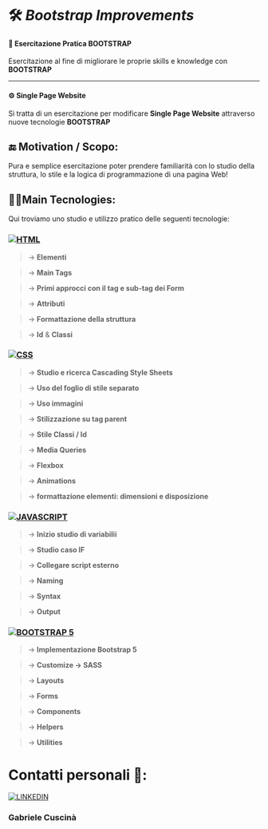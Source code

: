 
# 🛠 *Bootstrap Improvements*
#### 🔬 **Esercitazione Pratica BOOTSTRAP**

Esercitazione al fine di migliorare le proprie skills e knowledge con **BOOTSTRAP**
 

___

#### ⚙ **Single Page Website**


Si tratta di un esercitazione per modificare **Single Page Website** attraverso nuove tecnologie **BOOTSTRAP**




## 🔚 Motivation / Scopo:

Pura e semplice esercitazione poter prendere familiarità con lo studio della struttura, lo stile e la logica di programmazione di una pagina Web!



## 👩‍💻Main Tecnologies:

Qui troviamo uno studio e utilizzo pratico delle seguenti tecnologie:

















### [![ HTML ](https://i.ibb.co/b34s6cM/html.png)]() 


> &rarr; **Elementi**

> &rarr; **Main Tags** 

> &rarr; **Primi approcci con il tag e sub-tag dei **Form****

> &rarr; **Attributi**

> &rarr; **Formattazione della struttura**

> &rarr; **Id** & **Classi**
### [![ CSS ](https://i.ibb.co/zZpqSzb/css-3.png)]()


> &rarr; **Studio e ricerca Cascading Style Sheets**

> &rarr; **Uso del foglio di stile separato** 

> &rarr; **Uso immagini**

> &rarr; **Stilizzazione su tag parent**

> &rarr; **Stile Classi / Id**

> &rarr; **Media Queries**

> &rarr; **Flexbox**

> &rarr; **Animations**

> &rarr; **formattazione elementi: dimensioni e disposizione**
### [![ JAVASCRIPT ](https://i.ibb.co/n1BMb0z/js.png)]() 


> &rarr; **Inizio studio di variabilii**

> &rarr; **Studio caso IF** 

> &rarr; **Collegare script esterno**

> &rarr; **Naming**

> &rarr; **Syntax**

> &rarr; **Output**

### [![ BOOTSTRAP 5 ](https://i.ibb.co/82VKZZx/bootstrap.png)]()


> &rarr; **Implementazione Bootstrap 5**

> &rarr; **Customize -> SASS** 

> &rarr; **Layouts**

> &rarr; **Forms**

> &rarr; **Components**

> &rarr; **Helpers**

> &rarr; **Utilities**


 
 # Contatti personali 👤:

[![ LINKEDIN ](https://i.ibb.co/C5FFfbB/linkedin-1.png)](https://www.linkedin.com/in/gabriele-cuscin%C3%A0)

### Gabriele Cuscinà
